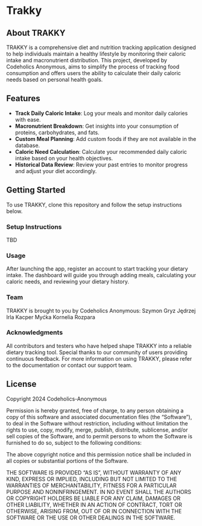 # Trakky

## About TRAKKY
TRAKKY is a comprehensive diet and nutrition tracking application designed to help individuals maintain a healthy lifestyle by monitoring their caloric intake and macronutrient distribution. This project, developed by Codeholics Anonymous, aims to simplify the process of tracking food consumption and offers users the ability to calculate their daily caloric needs based on personal health goals.

## Features
- **Track Daily Caloric Intake**: Log your meals and monitor daily calories with ease.
- **Macronutrient Breakdown**: Get insights into your consumption of proteins, carbohydrates, and fats.
- **Custom Meal Planning**: Add custom foods if they are not available in the database.
- **Caloric Need Calculation**: Calculate your recommended daily caloric intake based on your health objectives.
- **Historical Data Review**: Review your past entries to monitor progress and adjust your diet accordingly.

## Getting Started
To use TRAKKY, clone this repository and follow the setup instructions below.

### Setup Instructions
TBD

### Usage
After launching the app, register an account to start tracking your dietary intake. The dashboard will guide you through adding meals, calculating your caloric needs, and reviewing your dietary history.

### Team
TRAKKY is brought to you by Codeholics Anonymous:
Szymon Gryz
Jędrzej Irla
Kacper Myćka
Kornelia Rozpara

### Acknowledgments
All contributors and testers who have helped shape TRAKKY into a reliable dietary tracking tool.
Special thanks to our community of users providing continuous feedback.
For more information on using TRAKKY, please refer to the documentation or contact our support team.

## License
Copyright 2024 Codeholics-Anonymous

Permission is hereby granted, free of charge, to any person obtaining a copy of this software and associated documentation files (the “Software”), to deal in the Software without restriction, including without limitation the rights to use, copy, modify, merge, publish, distribute, sublicense, and/or sell copies of the Software, and to permit persons to whom the Software is furnished to do so, subject to the following conditions:

The above copyright notice and this permission notice shall be included in all copies or substantial portions of the Software.

THE SOFTWARE IS PROVIDED “AS IS”, WITHOUT WARRANTY OF ANY KIND, EXPRESS OR IMPLIED, INCLUDING BUT NOT LIMITED TO THE WARRANTIES OF MERCHANTABILITY, FITNESS FOR A PARTICULAR PURPOSE AND NONINFRINGEMENT. IN NO EVENT SHALL THE AUTHORS OR COPYRIGHT HOLDERS BE LIABLE FOR ANY CLAIM, DAMAGES OR OTHER LIABILITY, WHETHER IN AN ACTION OF CONTRACT, TORT OR OTHERWISE, ARISING FROM, OUT OF OR IN CONNECTION WITH THE SOFTWARE OR THE USE OR OTHER DEALINGS IN THE SOFTWARE.
